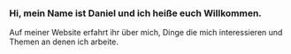 <h3>
Hi, mein Name ist Daniel und ich heiße euch Willkommen.
</h3>
<p>
Auf meiner Website erfahrt ihr über mich, Dinge die mich interessieren und Themen  an denen ich arbeite.
</p>